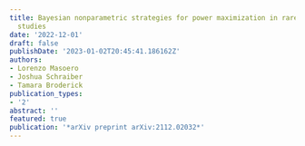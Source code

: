 ```yaml
---
title: Bayesian nonparametric strategies for power maximization in rare variants association
  studies
date: '2022-12-01'
draft: false
publishDate: '2023-01-02T20:45:41.186162Z'
authors:
- Lorenzo Masoero
- Joshua Schraiber
- Tamara Broderick
publication_types:
- '2'
abstract: ''
featured: true
publication: '*arXiv preprint arXiv:2112.02032*'
---
```


